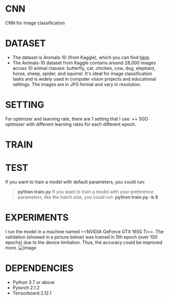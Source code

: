 # CNN
CNN for image classification 

# DATASET 
+ The dataset is Animals-10 (from Kaggle), which you can find [here](https://www.kaggle.com/datasets/alessiocorrado99/animals10/data).
+ The Animals-10 dataset from Kaggle contains around 28,000 images across 10 animal classes: butterfly, cat, chicken, cow, dog, elephant, horse, sheep, spider, and squirrel. It's ideal for image classification tasks and is widely used in computer vision projects and educational settings. The images are in JPG format and vary in resolution.

# SETTING
For optimizer and learning rate, there are 1 setting that I use:
++ SGD optimizer with different learning rates for each different epoch.

# TRAIN

# TEST 
If you want to train a model with default parameters, you could run: 
> **python train.py**
If you want to train a model with your preference parameters, like the batch size, you could run:
> **python train.py -b 8**

# EXPERIMENTS
I run the model in a machine named ==NVIDIA GeForce GTX 1650 Ti==. The validation (showed in a picture below) was trained in 5th epoch (over 100 epochs) due to the device limitation. Thus, the accuracy could be improved more. 
![image](https://github.com/user-attachments/assets/674748b8-16b4-4ad7-8773-2291863a7127)

# DEPENDENCIES
+ Python 3.7 or above
+ Pytorch 2.1.2
+ Tensorboard 2.12.1


